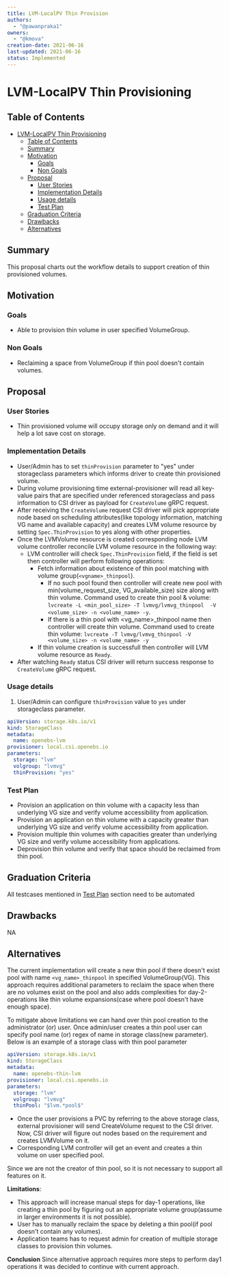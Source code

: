 ```yaml
---
title: LVM-LocalPV Thin Provision
authors:
  - "@pawanpraka1"
owners:
  - "@kmova"
creation-date: 2021-06-16
last-updated: 2021-06-16
status: Implemented
---
```


# LVM-LocalPV Thin Provisioning

## Table of Contents
- [LVM-LocalPV Thin Provisioning](#lvm-localpv-thin-provisioning)
  - [Table of Contents](#table-of-contents)
  - [Summary](#summary)
  - [Motivation](#motivation)
    - [Goals](#goals)
    - [Non Goals](#non-goals)
  - [Proposal](#proposal)
    - [User Stories](#user-stories)
    - [Implementation Details](#implementation-details)
    - [Usage details](#usage-details)
    - [Test Plan](#test-plan)
  - [Graduation Criteria](#graduation-criteria)
  - [Drawbacks](#drawbacks)
  - [Alternatives](#alternatives)


## Summary

This proposal charts out the workflow details to support creation of thin provisioned volumes.

## Motivation

### Goals

- Able to provision thin volume in user specified VolumeGroup.

### Non Goals

- Reclaiming a space from VolumeGroup if thin pool doesn't contain volumes.

## Proposal

### User Stories

- Thin provisioned volume will occupy storage only on demand and it will help a lot save cost on storage.

### Implementation Details

- User/Admin has to set `thinProvision` parameter to "yes" under storageclass parameters
  which informs driver to create thin provisioned volume.
- During volume provisioning time external-provisioner will read all key-value pairs
  that are specified under referenced storageclass and pass information to CSI
  driver as payload for `CreateVolume` gRPC request.
- After receiving the `CreateVolume` request CSI driver will pick appropriate node based
  on scheduling attributes(like topology information, matching VG name and available capacity)
  and creates LVM volume resource by setting `Spec.ThinProvision` to yes along with other properties.
- Once the LVMVolume resource is created corresponding node LVM volume controller reconcile
  LVM volume resource in the following way:
  - LVM controller will check `Spec.ThinProvision` field, if the field is set then controller
    will perform following operations:
    - Fetch information about existence of thin pool matching with volume group(`<vgname>_thinpool`).
      - If no such pool found then controller will create new pool with
        min(volume_request_size, VG_available_size) size along with thin volume.
        Command used to create thin pool & volume: `lvcreate -L <min_pool_size> -T lvmvg/lvmvg_thinpool  -V <volume_size> -n <volume_name> -y`.
      - If there is a thin pool with <vg_name>_thinpool name then controller will create thin volume.
        Command used to create thin volume: `lvcreate -T lvmvg/lvmvg_thinpool -V <volume_size> -n <volume_name> -y`
    - If thin volume creation is successfull then controller will LVM volume resource as `Ready`.
- After watching `Ready` status CSI driver will return success response to `CreateVolume` gRPC
  request.

### Usage details

1. User/Admin can configure `thinProvision` value to `yes` under storageclass parameter.
```yaml
apiVersion: storage.k8s.io/v1
kind: StorageClass
metadata:
  name: openebs-lvm
provisioner: local.csi.openebs.io
parameters:
  storage: "lvm"
  volgroup: "lvmvg"
  thinProvision: "yes"
```

### Test Plan
- Provision an application on thin volume with a capacity less than
  underlying VG size and verify volume accessibility from application.
- Provision an application on thin volume with a capacity greater than
  underlying VG size and verify volume accessibility from application.
- Provision multiple thin volumes with capacities greater than underlying
  VG size and verify volume accessibility from applications.
- Deprovision thin volume and verify that space should be reclaimed from thin pool.
 
## Graduation Criteria

All testcases mentioned in [Test Plan](#test-plan) section need to be automated

## Drawbacks
NA

## Alternatives

The current implementation will create a new thin pool if there doesn't
exist pool with name `<vg_name>_thinpool` in specified VolumeGroup(VG). 
This approach requires additional parameters to reclaim the space when there
are no volumes exist on the pool and also adds complexities for day-2-operations 
like thin volume expansions(case where pool doesn't have enough space).

To mitigate above limitations we can hand over thin pool creation to the administrator
(or) user. Once admin/user creates a thin pool user can specify pool name (or) regex of name
in storage class(new parameter). Below is an example of a storage class with thin pool
parameter
```yaml
apiVersion: storage.k8s.io/v1
kind: StorageClass
metadata:
  name: openebs-thin-lvm
provisioner: local.csi.openebs.io
parameters:
  storage: "lvm"
  volgroup: "lvmvg"
  thinPool: "$lvm.*pool$"
```

- Once the user provisions a PVC by referring to the above storage class, external provisioner
  will send CreateVolume request to the CSI driver. Now, CSI driver will figure out
  nodes based on the requirement and creates LVMVolume on it.
- Corresponding LVM controller will get an event and creates a thin volume on user specified pool.

Since we are not the creator of thin pool, so it is not necessary to support all features on it.

**Limitations**:
- This approach will increase manual steps for day-1 operations, like creating a thin pool by
  figuring out an appropriate volume group(assume in larger environments it is not possible).
- User has to manually reclaim the space by deleting a thin pool(if pool doesn't contain any volumes).
- Application teams has to request admin for creation of multiple storage classes to provision thin volumes.

**Conclusion**
    Since alternative approach requires more steps to perform day1 operations it was
    decided to continue with current approach.

